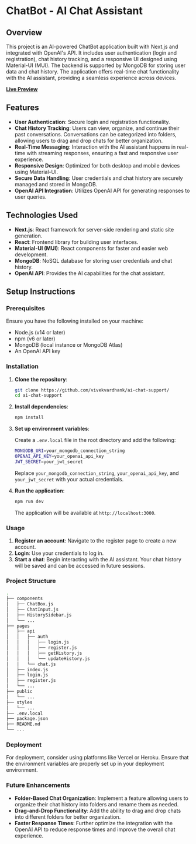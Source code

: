 # ChatBot - AI Chat Assistant

## Overview

This project is an AI-powered ChatBot application built with Next.js and integrated with OpenAI's API. It includes user authentication (login and registration), chat history tracking, and a responsive UI designed using Material-UI (MUI). The backend is supported by MongoDB for storing user data and chat history. The application offers real-time chat functionality with the AI assistant, providing a seamless experience across devices.

**[Live Preview](https://ai-chat-support-rho.vercel.app/)**

## Features

- **User Authentication**: Secure login and registration functionality.
- **Chat History Tracking**: Users can view, organize, and continue their past conversations. Conversations can be categorized into folders, allowing users to drag and drop chats for better organization.
- **Real-Time Messaging**: Interaction with the AI assistant happens in real-time with streaming responses, ensuring a fast and responsive user experience.
- **Responsive Design**: Optimized for both desktop and mobile devices using Material-UI.
- **Secure Data Handling**: User credentials and chat history are securely managed and stored in MongoDB.
- **OpenAI API Integration**: Utilizes OpenAI API for generating responses to user queries.

## Technologies Used

- **Next.js**: React framework for server-side rendering and static site generation.
- **React**: Frontend library for building user interfaces.
- **Material-UI (MUI)**: React components for faster and easier web development.
- **MongoDB**: NoSQL database for storing user credentials and chat history.
- **OpenAI API**: Provides the AI capabilities for the chat assistant.

## Setup Instructions

### Prerequisites

Ensure you have the following installed on your machine:

- Node.js (v14 or later)
- npm (v6 or later)
- MongoDB (local instance or MongoDB Atlas)
- An OpenAI API key

### Installation

1. **Clone the repository**:
   ```bash
   git clone https://github.com/vivekvardhank/ai-chat-support/
   cd ai-chat-support
   ```

2. **Install dependencies**:
   ```bash
   npm install
   ```

3. **Set up environment variables**:

   Create a `.env.local` file in the root directory and add the following:

   ```bash
   MONGODB_URI=your_mongodb_connection_string
   OPENAI_API_KEY=your_openai_api_key
   JWT_SECRET=your_jwt_secret
   ```

   Replace `your_mongodb_connection_string`, `your_openai_api_key`, and `your_jwt_secret` with your actual credentials.

4. **Run the application**:
   ```bash
   npm run dev
   ```

   The application will be available at `http://localhost:3000`.

### Usage

1. **Register an account**: Navigate to the register page to create a new account.
2. **Login**: Use your credentials to log in.
3. **Start a chat**: Begin interacting with the AI assistant. Your chat history will be saved and can be accessed in future sessions.

### Project Structure

```bash
.
├── components
│   ├── ChatBox.js
│   ├── ChatInput.js
│   ├── HistorySidebar.js
│   └── ...
├── pages
│   ├── api
│   │   ├── auth
│   │   │   ├── login.js
│   │   │   ├── register.js
│   │   │   ├── getHistory.js
│   │   │   └── updateHistory.js
│   │   └── chat.js
│   ├── index.js
│   ├── login.js
│   ├── register.js
│   └── ...
├── public
│   └── ...
├── styles
│   └── ...
├── .env.local
├── package.json
├── README.md
└── ...
```

### Deployment

For deployment, consider using platforms like Vercel or Heroku. Ensure that the environment variables are properly set up in your deployment environment.

### Future Enhancements

- **Folder-Based Chat Organization**: Implement a feature allowing users to organize their chat history into folders and rename them as needed.
- **Drag-and-Drop Functionality**: Add the ability to drag and drop chats into different folders for better organization.
- **Faster Response Times**: Further optimize the integration with the OpenAI API to reduce response times and improve the overall chat experience.
